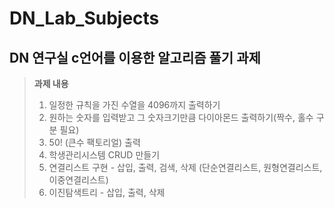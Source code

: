 # DN_Lab_Subjects
## DN 연구실 c언어를 이용한 알고리즘 풀기 과제
>**과제 내용**
>1. 일정한 규칙을 가진 수열을 4096까지 출력하기
>2. 원하는 숫자를 입력받고 그 숫자크기만큼 다이아몬드 출력하기(짝수, 홀수 구분 필요)
>3. 50! (큰수 팩토리얼) 출력
>4. 학생관리시스템 CRUD 만들기
>5. 연결리스트 구현 - 삽입, 출력, 검색, 삭제 (단순연결리스트, 원형연결리스트, 이중연결리스트)
>6. 이진탐색트리 - 삽입, 출력, 삭제

